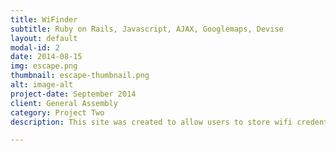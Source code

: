 ```yaml
---
title: WiFinder
subtitle: Ruby on Rails, Javascript, AJAX, Googlemaps, Devise
layout: default
modal-id: 2
date: 2014-08-15
img: escape.png
thumbnail: escape-thumbnail.png
alt: image-alt
project-date: September 2014
client: General Assembly
category: Project Two
description: This site was created to allow users to store wifi credentials online, should they return to a location with a different device. It also allows for sharing of said data with friends aswell as finding networks that are close to you via Googlemaps.

---
```

